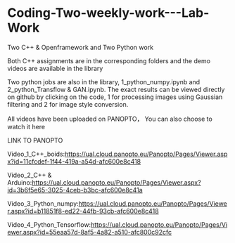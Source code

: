 # Coding-Two-weekly-work---Lab-Work
Two C++ &amp; Openframework and Two Python work

Both C++ assignments are in the corresponding folders and the demo videos are available in the library

Two python jobs are also in the library, 1_python_numpy.ipynb and 2_python_Transflow & GAN.ipynb. The exact results can be viewed directly on github by clicking on the code, 1 for processing images using Gaussian filtering and 2 for image style conversion.

All videos have been uploaded on PANOPTO， You can also choose to watch it here

LINK TO PANOPTO

Video_1_C++_boids:https://ual.cloud.panopto.eu/Panopto/Pages/Viewer.aspx?id=11cfcdef-1f44-419a-a54d-afc600e8c418

Video_2_C++ & Arduino:https://ual.cloud.panopto.eu/Panopto/Pages/Viewer.aspx?id=3b6f5e65-3025-4ceb-b3bc-afc600e8c41a

Video_3_Python_numpy:https://ual.cloud.panopto.eu/Panopto/Pages/Viewer.aspx?id=b11851f8-ed22-44fb-93cb-afc600e8c418

Video_4_Python_Tensorflow:https://ual.cloud.panopto.eu/Panopto/Pages/Viewer.aspx?id=55eaa57d-8af5-4a82-a510-afc800c92cfc
